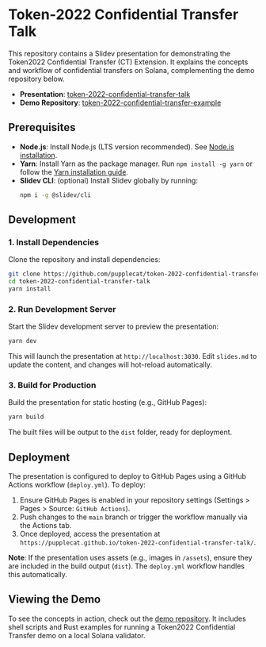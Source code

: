 # Token-2022 Confidential Transfer Talk

This repository contains a Slidev presentation for demonstrating the Token2022 Confidential Transfer (CT) Extension. It explains the concepts and workflow of confidential transfers on Solana, complementing the demo repository below.

- **Presentation**: [token-2022-confidential-transfer-talk](https://pupplecat.github.io/token-2022-confidential-transfer-talk)
- **Demo Repository**: [token-2022-confidential-transfer-example](https://github.com/pupplecat/token-2022-confidential-transfer-example)

## Prerequisites

- **Node.js**: Install Node.js (LTS version recommended). See [Node.js installation](https://nodejs.org/en/download/).
- **Yarn**: Install Yarn as the package manager. Run `npm install -g yarn` or follow the [Yarn installation guide](https://yarnpkg.com/getting-started/install).
- **Slidev CLI**: (optional) Install Slidev globally by running:
  ```bash
  npm i -g @slidev/cli
  ```

## Development

### 1. Install Dependencies
Clone the repository and install dependencies:

```bash
git clone https://github.com/pupplecat/token-2022-confidential-transfer-talk.git
cd token-2022-confidential-transfer-talk
yarn install
```

### 2. Run Development Server
Start the Slidev development server to preview the presentation:

```bash
yarn dev
```

This will launch the presentation at `http://localhost:3030`. Edit `slides.md` to update the content, and changes will hot-reload automatically.

### 3. Build for Production
Build the presentation for static hosting (e.g., GitHub Pages):

```bash
yarn build
```

The built files will be output to the `dist` folder, ready for deployment.

## Deployment

The presentation is configured to deploy to GitHub Pages using a GitHub Actions workflow (`deploy.yml`). To deploy:

1. Ensure GitHub Pages is enabled in your repository settings (Settings > Pages > Source: `GitHub Actions`).
2. Push changes to the `main` branch or trigger the workflow manually via the Actions tab.
3. Once deployed, access the presentation at `https://pupplecat.github.io/token-2022-confidential-transfer-talk/`.

**Note**: If the presentation uses assets (e.g., images in `/assets`), ensure they are included in the build output (`dist`). The `deploy.yml` workflow handles this automatically.

## Viewing the Demo

To see the concepts in action, check out the [demo repository](https://github.com/pupplecat/token-2022-confidential-transfer-example). It includes shell scripts and Rust examples for running a Token2022 Confidential Transfer demo on a local Solana validator.